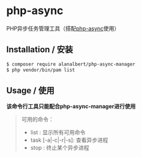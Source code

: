 # php-async

PHP异步任务管理工具（搭配[php-async](https://github.com/AlanAlbert/php-async)使用）

## Installation / 安装

```sh
$ composer require alanalbert/php-async-manager
$ php vendor/bin/pam list
```

## Usage / 使用

**该命令行工具只能配合php-async-manager进行使用**

> 可用的命令：
> * list : 显示所有可用命令
> * task [-a|-c|-r|-s]: 查看异步进程
> * stop <pid> : 终止某个异步进程